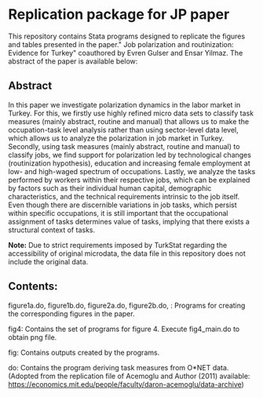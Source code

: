 # Replication package for JP paper

This repository contains Stata programs designed to replicate the figures and tables presented in the paper."
Job polarization and routinization: Evidence for Turkey" coauthored by Evren Gulser and Ensar Yilmaz. The abstract of the paper is available below:

## Abstract            
In this paper we investigate polarization dynamics in the labor market in Turkey.
For this, we firstly use highly refined micro data sets to classify task measures (mainly
abstract, routine and manual) that allows us to make the occupation-task level analysis
rather than using sector-level data level, which allows us to analyze the polarization in job
market in Turkey. Secondly, using task measures (mainly abstract, routine and manual) to
classify jobs, we find support for polarization led by technological changes (routinization
hypothesis), education and increasing female employment at low- and high-waged spectrum
of occupations. Lastly, we analyze the tasks performed by workers within their respective
jobs, which can be explained by factors such as their individual human capital, demographic
characteristics, and the technical requirements intrinsic to the job itself. Even though there
are discernible variations in job tasks, which persist within specific occupations, it is still
important that the occupational assignment of tasks determines value of tasks, implying
that there exists a structural context of tasks.

**Note:** Due to strict requirements imposed by TurkStat regarding the accessibility of original microdata, the data file in this repository does not include the original data.

## Contents:

figure1a.do, figure1b.do, figure2a.do, figure2b.do, : Programs for creating the corresponding figures in the paper.

fig4: Contains the set of programs for figure 4. Execute fig4_main.do to obtain png file.

fig: Contains outputs created by the programs.

do: Contains the program deriving task measures from O*NET data. (Adopted from the replication file of Acemoglu and Author (2011) available: https://economics.mit.edu/people/faculty/daron-acemoglu/data-archive)





